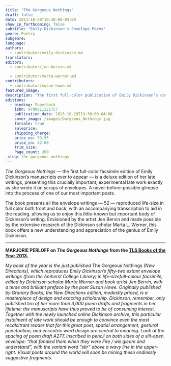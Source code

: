 ```yaml
---
title: "The Gorgeous Nothings"
draft: false
date: 2013-10-29T19:30:00-04:00
show_in_forthcoming: false
subtitle: "Emily Dickinson's Envelope Poems"
genre: Poetry
subgenre:
language:
authors:
  - contributor/emily-dickinson.md
translators:
editors:
  - contributor/jen-bervin.md

  - contributor/marta-werner.md
contributors:
  - contributor/susan-howe.md
featured_image:
description: "The first full-color publication of Emily Dickinson’s complete envelope writings in facsimile from her visually stunning manuscripts, here in a deluxe, large-scale edition "
editions:
  - binding: Paperback
    isbn: 9780811221757
    publication_date: 2013-10-29T19:30:00-04:00
    cover_image: /images/Gorgeous_Nothings.jpg
    forsale: true
    saleprice:
    shipping_charge:
    price_us: 39.95
    price_cn: 42.00
    trim_size:
    Page_count: 260
_slug: the-gorgeous-nothings
---
```


_The Gorgeous Nothings_ — the first full-color facsimile edition of Emily Dickinson’s manuscripts ever to appear — is a deluxe edition of her late writings, presenting this crucially important, experimental late work exactly as she wrote it on scraps of envelopes. A never-before-possible glimpse into the process of one of our most important poets.

The book presents all the envelope writings — 52 — reproduced life-size in full color both front and back, with an accompanying transcription to aid in the reading, allowing us to enjoy this little-known but important body of Dickinson’s writing. Envisioned by the artist Jen Bervin and made possible by the extensive research of the Dickinson scholar Marta L. Werner, this book offers a new understanding and appreciation of the genius of Emily Dickinson.

---

**MARJORIE PERLOFF on _The Gorgeous Nothings_ from the [TLS Books of the Year 2013.](http://www.the-tls.co.uk/tls/public/article1345460.ece)**

_My book of the year is the just published_ The Gorgeous Nothings _(New Directions), which reproduces Emily Dickinson’s fifty-two extant envelope writings (from the Amherst College Library) in life-sizefull-colour facsimile, edited by Dickinson scholar Marta Werner and book artist Jen Bervin, with a terse and brilliant preface by the poet Susan Howe. Originally published by Granary Books, the New Directions edition, modestly priced, is a masterpiece of design and exacting scholarship. Dickinson, remember, only published ten of her more than 3,000 poem drafts and fragments in her lifetime: the manuscripts have thus proved to be of consuming interest. Together with the newly launched online Dickinson archive, this particular instalment of late work should be enough to convince even the most recalcitrant reader that for this great poet, spatial arrangement, gestural punctuation, and eccentric word design are central to meaning. Look at the spacing of poem draft A277, inscribed in pencil on both sides of a slit-open envelope: “that fondled them when they were Fire / will gleam and understand”, with the variant word “stir” above a wavy line in the upper-right. Visual poets around the world will soon be mining these endlessly suggestive fragments._

